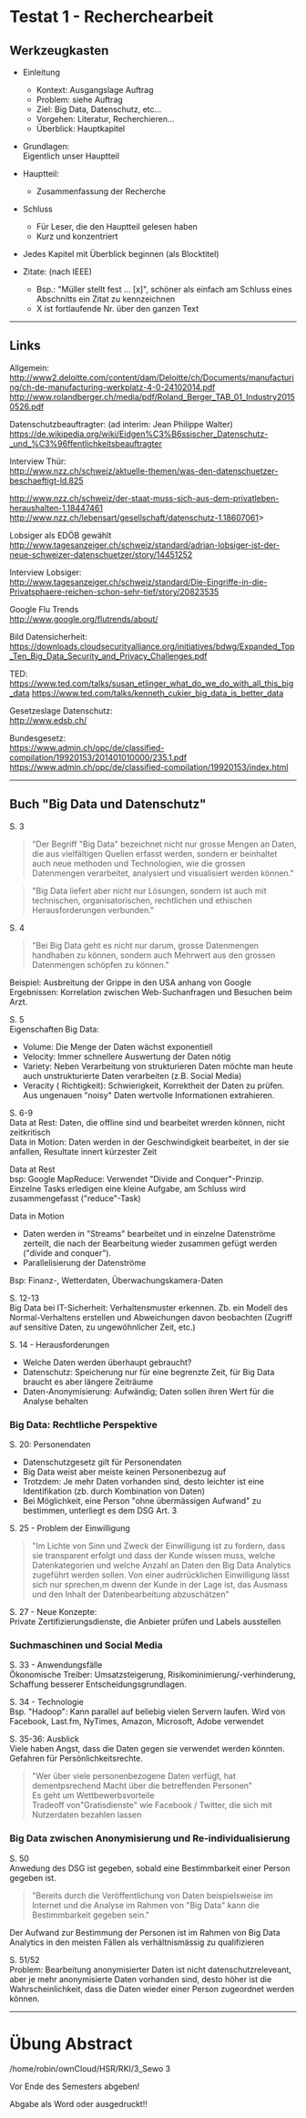 # Testat 1 - Recherchearbeit

## Werkzeugkasten

- Einleitung
    - Kontext: Ausgangslage Auftrag
    - Problem: siehe Auftrag
    - Ziel: Big Data, Datenschutz, etc...
    - Vorgehen: Literatur, Recherchieren...
    - Überblick: Hauptkapitel

- Grundlagen:  
    Eigentlich unser Hauptteil

- Hauptteil:
    - Zusammenfassung der Recherche

- Schluss
    - Für Leser, die den Hauptteil gelesen haben
    - Kurz und konzentriert


- Jedes Kapitel mit Überblick beginnen (als Blocktitel)


- Zitate: (nach IEEE)
    - Bsp.: "Müller stellt fest ... [x]", schöner als einfach am Schluss eines Abschnitts ein Zitat zu kennzeichnen
    - X ist fortlaufende Nr. über den ganzen Text

---
## Links

Allgemein:
<http://www2.deloitte.com/content/dam/Deloitte/ch/Documents/manufacturing/ch-de-manufacturing-werkplatz-4-0-24102014.pdf>
<http://www.rolandberger.ch/media/pdf/Roland_Berger_TAB_01_Industry20150526.pdf>

Datenschutzbeauftragter: (ad interim: Jean Philippe Walter)  
<https://de.wikipedia.org/wiki/Eidgen%C3%B6ssischer_Datenschutz-_und_%C3%96ffentlichkeitsbeauftragter>

Interview Thür:  
<http://www.nzz.ch/schweiz/aktuelle-themen/was-den-datenschuetzer-beschaeftigt-ld.825>

<http://www.nzz.ch/schweiz/der-staat-muss-sich-aus-dem-privatleben-heraushalten-1.18447461>  
<http://www.nzz.ch/lebensart/gesellschaft/datenschutz-1.18607061>>

Lobsiger als EDÖB gewählt  
<http://www.tagesanzeiger.ch/schweiz/standard/adrian-lobsiger-ist-der-neue-schweizer-datenschuetzer/story/14451252>

Interview Lobsiger:  
<http://www.tagesanzeiger.ch/schweiz/standard/Die-Eingriffe-in-die-Privatsphaere-reichen-schon-sehr-tief/story/20823535>

Google Flu Trends  
<http://www.google.org/flutrends/about/>

Bild Datensicherheit:  
<https://downloads.cloudsecurityalliance.org/initiatives/bdwg/Expanded_Top_Ten_Big_Data_Security_and_Privacy_Challenges.pdf>

TED:
<https://www.ted.com/talks/susan_etlinger_what_do_we_do_with_all_this_big_data>
<https://www.ted.com/talks/kenneth_cukier_big_data_is_better_data>

Gesetzeslage Datenschutz:  
<http://www.edsb.ch/>

Bundesgesetz:   
<https://www.admin.ch/opc/de/classified-compilation/19920153/201401010000/235.1.pdf>
<https://www.admin.ch/opc/de/classified-compilation/19920153/index.html>

---
## Buch "Big Data und Datenschutz"

S. 3  

> "Der Begriff "Big Data" bezeichnet nicht nur grosse Mengen an Daten, die aus vielfältigen Quellen erfasst werden, sondern er beinhaltet auch neue methoden und Technologien, wie die grossen Datenmengen verarbeitet, analysiert und visualisiert werden können."

> "Big Data liefert aber nicht nur Lösungen, sondern ist auch mit technischen, organisatorischen, rechtlichen und ethischen Herausforderungen verbunden."

S. 4  
> "Bei Big Data geht es nicht nur darum, grosse Datenmengen handhaben zu können, sondern auch Mehrwert aus den grossen Datenmengen schöpfen zu können."

Beispiel: Ausbreitung der Grippe in den USA anhang von Google Ergebnissen: Korrelation zwischen Web-Suchanfragen und Besuchen beim Arzt.

S. 5  
Eigenschaften Big Data:

* Volume: Die Menge der Daten wächst exponentiell
* Velocity: Immer schnellere Auswertung der Daten nötig
* Variety: Neben Verarbeitung von strukturieren Daten möchte man heute auch unstrukturierte Daten verarbeiten (z.B. Social Media)
* Veracity ( Richtigkeit): Schwierigkeit, Korrektheit der Daten zu prüfen. Aus ungenauen "noisy" Daten wertvolle Informationen extrahieren.

S. 6-9  
Data at Rest: Daten, die offline sind und bearbeitet wrerden können, nicht zeitkritisch  
Data in Motion: Daten werden in der Geschwindigkeit bearbeitet, in der sie anfallen, Resultate innert kürzester Zeit

Data at Rest  
bsp: Google MapReduce: Verwendet "Divide and Conquer"-Prinzip. Einzelne Tasks erledigen eine kleine Aufgabe, am Schluss wird zusammengefasst ("reduce"-Task)

Data in Motion  

* Daten werden in "Streams" bearbeitet und in einzelne Datenströme zerteilt, die nach der Bearbeitung wieder zusammen gefügt werden ("divide and conquer").
* Parallelisierung der Datenströme

Bsp: Finanz-, Wetterdaten, Überwachungskamera-Daten

S. 12-13  
Big Data bei IT-Sicherheit: Verhaltensmuster erkennen. Zb. ein Modell des Normal-Verhaltens erstellen und Abweichungen davon beobachten (Zugriff auf sensitive Daten, zu ungewöhnlicher Zeit, etc.)

S. 14 - Herausforderungen

* Welche Daten werden überhaupt gebraucht?
* Datenschutz: Speicherung nur für eine begrenzte Zeit, für Big Data braucht es aber längere Zeiträume
* Daten-Anonymisierung: Aufwändig; Daten sollen ihren Wert für die Analyse behalten

### Big Data: Rechtliche Perspektive

S. 20: Personendaten

* Datenschutzgesetz gilt für Personendaten
* Big Data weist aber meiste keinen Personenbezug auf
* Trotzdem: Je mehr Daten vorhanden sind, desto leichter ist eine Identifikation (zb. durch Kombination von Daten)
* Bei Möglichkeit, eine Person "ohne übermässigen Aufwand" zu bestimmen, unterliegt es dem DSG Art. 3

S. 25 - Problem der Einwilligung
> "Im Lichte von Sinn und Zweck der Einwilligung ist zu fordern, dass sie transparent erfolgt und dass der Kunde wissen muss, welche Datenkategorien und welche Anzahl an Daten den Big Data Analytics zugeführt werden sollen. Von einer audrrücklichen Einwilligung lässt sich nur sprechen,m dwenn der Kunde in der Lage ist, das Ausmass und den Inhalt der Datenbearbeitung abzuschätzen"

S. 27 - Neue Konzepte:  
Private Zertifizierungsdienste, die Anbieter prüfen und Labels ausstellen

### Suchmaschinen und Social Media

S. 33 - Anwendungsfälle  
Ökonomische Treiber: Umsatzsteigerung, Risikominimierung/-verhinderung, Schaffung besserer Entscheidungsgrundlagen.

S. 34 - Technologie  
Bsp. "Hadoop": Kann parallel auf beliebig vielen Servern laufen. Wird von Facebook, Last.fm, NyTimes, Amazon, Microsoft, Adobe verwendet

S. 35-36: Ausblick  
Viele haben Angst, dass die Daten gegen sie verwendet werden könnten.
Gefahren für Persönlichkeitsrechte.  
> "Wer über viele personenbezogene Daten verfügt, hat dementpsrechend Macht über die betreffenden Personen"  
Es geht um Wettbewerbsvorteile  
Tradeoff von"Gratisdienste" wie Facebook / Twitter, die sich mit Nutzerdaten bezahlen lassen

### Big Data zwischen Anonymisierung und Re-individualisierung

S. 50  
Anwedung des DSG ist gegeben, sobald eine Bestimmbarkeit einer Person gegeben ist.  
> "Bereits durch die Veröffentlichung von Daten beispielsweise im Internet und die Analyse im Rahmen von "Big Data" kann die Bestimmbarkeit gegeben sein."

Der Aufwand zur Bestimmung der Personen ist im Rahmen von Big Data Analytics in den meisten Fällen als verhältnismässig zu qualifizieren

S. 51/52  
Problem: Bearbeitung anonymisierter Daten ist nicht datenschutzreleveant, aber je mehr anonymisierte Daten vorhanden sind, desto höher ist die Wahrscheinlichkeit, dass die Daten wieder einer Person zugeordnet werden können.

---
# Übung Abstract
/home/robin/ownCloud/HSR/RKI/3_Sewo 3

Vor Ende des Semesters abgeben!

Abgabe als Word oder ausgedruckt!!
